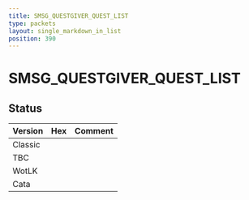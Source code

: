 ```yaml
---
title: SMSG_QUESTGIVER_QUEST_LIST
type: packets
layout: single_markdown_in_list
position: 390
---
```


# SMSG_QUESTGIVER_QUEST_LIST

## Status

Version | Hex | Comment
---------- | ---------- | ---------- 
Classic |  |  
TBC |  |  
WotLK |  |  
Cata |  |  
